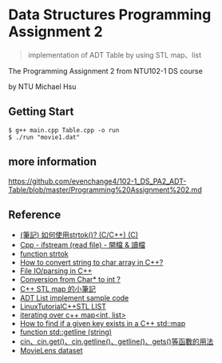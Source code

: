 # Data Structures Programming Assignment 2
> implementation of ADT Table by using STL map、list

The Programming Assignment 2 from NTU102-1 DS course

by NTU Michael Hsu


## Getting Start
```
$ g++ main.cpp Table.cpp -o run
$ ./run "movie1.dat"
```

## more information
https://github.com/evenchange4/102-1_DS_PA2_ADT-Table/blob/master/Programming%20Assignment%202.md

## Reference
- [(筆記) 如何使用strtok()? (C/C++) (C)](http://www.cnblogs.com/oomusou/archive/2009/05/10/c_strtok.html)
- [Cpp - ifstream (read file) - 開檔 & 讀檔](http://www.cnblogs.com/oomusou/archive/2009/05/10/c_strtok.html)
- [function <cstring> strtok](http://www.cplusplus.com/reference/cstring/strtok/)
- [How to convert string to char array in C++?](http://stackoverflow.com/questions/13294067/how-to-convert-string-to-char-array-in-c)
- [File IO/parsing in C++ <fstream>](https://github.com/evenchange4/102-1_DS_TA_Sample-code/blob/master/File%20IO%20and%20parsing%20in%20C%2B%2B/File%20IO%20and%20parsing.cpp)
- [Conversion from Char* to int ?](http://www.daniweb.com/software-development/cpp/threads/83918/conversion-from-char-to-int-)
- [C++ STL map 的小筆記](http://blog.xuite.net/kamory0931/fightdreamer/46325393-C%2B%2B+STL+map+%E7%9A%84%E5%B0%8F%E7%AD%86%E8%A8%98)
- [ADT List implement sample code](https://github.com/evenchange4/102-1_DS_TA_Sample-code/tree/master/ADT%20List%20code)
- [LinuxTutorialC++STL LIST](http://www.yolinux.com/TUTORIALS/LinuxTutorialC++STL.html)
- [iterating over c++ map<int, list<int>>](http://stackoverflow.com/questions/10720359/iterating-over-c-mapint-listint)
- [How to find if a given key exists in a C++ std::map](http://stackoverflow.com/questions/1939953/how-to-find-if-a-given-key-exists-in-a-c-stdmap)
- [function <string> std::getline (string)](http://www.cplusplus.com/reference/string/string/getline/)
- [cin、cin.get()、cin.getline()、getline()、gets()等函數的用法](http://lipingke.blog.hexun.com.tw/36861752_d.html)
- [MovieLens dataset](http://www.grouplens.org/datasets/movielens/)